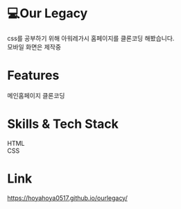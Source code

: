 # 💻Our Legacy
css를 공부하기 위해 아워레가시 홈페이지를 클론코딩 해봤습니다.<br>
모바일 화면은 제작중<br>
# Features
메인홈페이지 클론코딩<br>
# Skills & Tech Stack
HTML<br>
CSS<br>
# Link
https://hoyahoya0517.github.io/ourlegacy/
